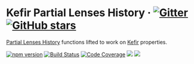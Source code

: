 # <a id="kefir-partial-lenses-history"></a> Kefir Partial Lenses History &middot; [![Gitter](https://img.shields.io/gitter/room/calmm-js/chat.js.svg)](https://gitter.im/calmm-js/chat) [![GitHub stars](https://img.shields.io/github/stars/calmm-js/kefir.partial.lenses.history.svg?style=social)](https://github.com/calmm-js/kefir.partial.lenses.history)

[Partial Lenses History](https://github.com/calmm-js/partial.lenses.history/)
functions lifted to work on [Kefir](https://kefirjs.github.io/kefir/)
properties.

[![npm version](https://badge.fury.io/js/kefir.partial.lenses.history.svg)](http://badge.fury.io/js/kefir.partial.lenses.history)
[![Build Status](https://travis-ci.org/calmm-js/kefir.partial.lenses.history.svg?branch=master)](https://travis-ci.org/calmm-js/kefir.partial.lenses.history)
[![Code Coverage](https://img.shields.io/codecov/c/github/calmm-js/kefir.partial.lenses.history/master.svg)](https://codecov.io/github/calmm-js/kefir.partial.lenses.history?branch=master)
[![](https://david-dm.org/calmm-js/kefir.partial.lenses.history.svg)](https://david-dm.org/calmm-js/kefir.partial.lenses.history)
[![](https://david-dm.org/calmm-js/kefir.partial.lenses.history/dev-status.svg)](https://david-dm.org/calmm-js/kefir.partial.lenses.history?type=dev)
